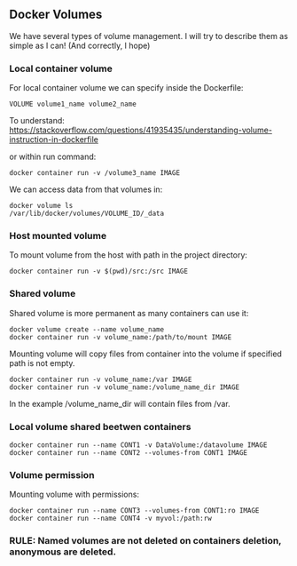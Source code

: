 




## Docker Volumes

We have several types of volume management. I will try to describe them as simple as I can! (And correctly, I hope)

### <b>Local container volume</b>

For local container volume we can specify inside the Dockerfile:
```
VOLUME volume1_name volume2_name
```

To understand: https://stackoverflow.com/questions/41935435/understanding-volume-instruction-in-dockerfile

or within run command:
```
docker container run -v /volume3_name IMAGE
```

We can access data from that volumes in:
```
docker volume ls
/var/lib/docker/volumes/VOLUME_ID/_data
```

### <b> Host mounted volume </b>

To mount volume from the host with path in the project directory:
```
docker container run -v $(pwd)/src:/src IMAGE
```

### <b> Shared volume </b>

Shared volume is more permanent as many containers can use it:
```
docker volume create --name volume_name
docker container run -v volume_name:/path/to/mount IMAGE
```

Mounting volume will copy files from container into the volume if specified path is not empty.
```
docker container run -v volume_name:/var IMAGE
docker container run -v volume_name:/volume_name_dir IMAGE
```
In the example /volume_name_dir will contain files from /var.

### <b> Local volume shared beetwen containers </b>

```
docker container run --name CONT1 -v DataVolume:/datavolume IMAGE
docker container run --name CONT2 --volumes-from CONT1 IMAGE
```

### <b> Volume permission </b>

Mounting volume with permissions:
```
docker container run --name CONT3 --volumes-from CONT1:ro IMAGE
docker container run --name CONT4 -v myvol:/path:rw
```

### RULE: Named volumes are not deleted on containers deletion, anonymous are deleted.
